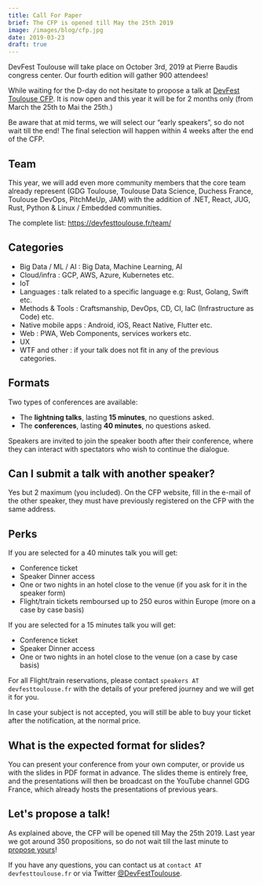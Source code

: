 ```yaml
---
title: Call For Paper
brief: The CFP is opened till May the 25th 2019
image: /images/blog/cfp.jpg
date: 2019-03-23
draft: true
---
```


DevFest Toulouse will take place on October 3rd, 2019 at Pierre Baudis congress center. Our fourth edition will gather 900 attendees!

While waiting for the D-day do not hesitate to propose a talk at [DevFest Toulouse CFP](https://conference-hall.io/public/event/HJRThubF4uYPkb7jSUxi). It is now open and this year it will be for 2 months only (from March the 25th to Mai the 25th.) 

Be aware that at mid terms, we will select our “early speakers”, so do not wait till the end! 
The final selection will happen within 4 weeks after the end of the CFP. 

## Team

This year, we will add even more community members that the core team already represent (GDG Toulouse, Toulouse Data Science, Duchess France, Toulouse DevOps, PitchMeUp, JAM) with the addition of .NET, React, JUG, Rust, Python & Linux / Embedded communities.

The complete list: <https://devfesttoulouse.fr/team/>

## Categories

* Big Data / ML / AI : Big Data, Machine Learning, AI
* Cloud/infra : GCP, AWS, Azure, Kubernetes etc.
* IoT
* Languages : talk related to a specific language e.g: Rust, Golang, Swift etc.
* Methods & Tools : Craftsmanship, DevOps, CD, CI, IaC (Infrastructure as Code) etc.
* Native mobile apps : Android, iOS, React Native, Flutter etc.
* Web : PWA, Web Components, services workers etc.
* UX 
* WTF and other : if your talk does not fit in any of the previous categories.

## Formats

Two types of conferences are available:

- The **lightning talks**, lasting **15 minutes**, no questions asked.
- The **conferences**, lasting **40 minutes**, no questions asked.

Speakers are invited to join the speaker booth after their conference, where they can interact with spectators who wish to continue the dialogue.

## Can I submit a talk with another speaker?

Yes but 2 maximum (you included). On the CFP website, fill in the e-mail of the other speaker, they must have previously registered on the CFP with the same address.

## Perks

If you are selected for a 40 minutes talk you will get:

* Conference ticket
* Speaker Dinner access
* One or two nights in an hotel close to the venue (if you ask for it in the speaker form)
* Flight/train tickets remboursed up to 250 euros within Europe (more on a case by case basis)

If you are selected for a 15 minutes talk you will get:

* Conference ticket
* Speaker Dinner access
* One or two nights in an hotel close to the venue (on a case by case basis)

For all Flight/train reservations, please contact `speakers AT devfesttoulouse.fr` with the details of your prefered journey and we will get it for you.

In case your subject is not accepted, you will still be able to buy your ticket after the notification, at the normal price.

## What is the expected format for slides?

You can present your conference from your own computer, or provide us with the slides in PDF format in advance.
The slides theme is entirely free, and the presentations will then be broadcast on the YouTube channel GDG France, which already hosts the presentations of previous years.

## Let's propose a talk!

As explained above, the CFP will be opened till May the 25th 2019. Last year we got around 350 propositions, so do not wait till the last minute to [propose yours](https://conference-hall.io/public/event/HJRThubF4uYPkb7jSUxi)!

If you have any questions, you can contact us at `contact AT devfesttoulouse.fr` or via Twitter [@DevFestToulouse](https://twitter.com/DevFestToulouse).
